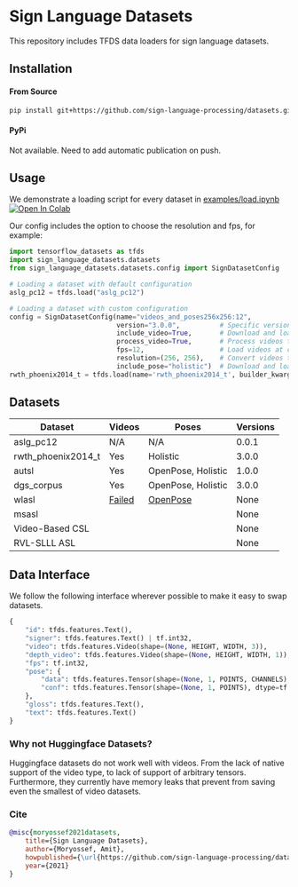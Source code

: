 # Sign Language Datasets

This repository includes TFDS data loaders for sign language datasets.

## Installation

#### From Source
```bash
pip install git+https://github.com/sign-language-processing/datasets.git
```

#### PyPi
Not available. Need to add automatic publication on push.

## Usage

We demonstrate a loading script for every dataset in [examples/load.ipynb](examples/load.ipynb)
[![Open In Colab](https://colab.research.google.com/assets/colab-badge.svg)](https://colab.research.google.com/github/sign-language-processing/datasets/blob/master/examples/load.ipynb)

Our config includes the option to choose the resolution and fps, for example:

```python
import tensorflow_datasets as tfds
import sign_language_datasets.datasets
from sign_language_datasets.datasets.config import SignDatasetConfig

# Loading a dataset with default configuration
aslg_pc12 = tfds.load("aslg_pc12")

# Loading a dataset with custom configuration
config = SignDatasetConfig(name="videos_and_poses256x256:12", 
                           version="3.0.0",          # Specific version
                           include_video=True,       # Download and load dataset videos
                           process_video=True,       # Process videos to tensors, or only save path to video
                           fps=12,                   # Load videos at constant, 12 fps
                           resolution=(256, 256),    # Convert videos to a constant resolution, 256x256
                           include_pose="holistic")  # Download and load Holistic pose estimation
rwth_phoenix2014_t = tfds.load(name='rwth_phoenix2014_t', builder_kwargs=dict(config=config))
```

## Datasets

| Dataset            | Videos | Poses                                                 | Versions |
|--------------------|--------|-------------------------------------------------------|----------|
| aslg_pc12          | N/A    | N/A                                                   | 0.0.1    |
| rwth_phoenix2014_t | Yes    | Holistic                                              | 3.0.0    |
| autsl              | Yes    | OpenPose, Holistic                                    | 1.0.0    |
| dgs_corpus         | Yes    | OpenPose, Holistic                                    | 3.0.0    |
| wlasl              | [Failed](https://github.com/tensorflow/datasets/issues/2960)   | [OpenPose](https://github.com/gulvarol/bsl1k/issues/4) | None    |
| msasl              |        |                                                       | None     |
| Video-Based CSL    |        |                                                       | None     |
| RVL-SLLL ASL	     |        |                                                       | None     |

## Data Interface

We follow the following interface wherever possible to make it easy to swap datasets.

```python
{
    "id": tfds.features.Text(),
    "signer": tfds.features.Text() | tf.int32,
    "video": tfds.features.Video(shape=(None, HEIGHT, WIDTH, 3)),
    "depth_video": tfds.features.Video(shape=(None, HEIGHT, WIDTH, 1)),
    "fps": tf.int32,
    "pose": {
        "data": tfds.features.Tensor(shape=(None, 1, POINTS, CHANNELS), dtype=tf.float32),
        "conf": tfds.features.Tensor(shape=(None, 1, POINTS), dtype=tf.float32)
    },
    "gloss": tfds.features.Text(),
    "text": tfds.features.Text()
}
```

### Why not Huggingface Datasets?
Huggingface datasets do not work well with videos.
From the lack of native support of the video type, to lack of support of arbitrary tensors.
Furthermore, they currently have memory leaks that prevent from saving even the smallest of video datasets.

### Cite

```bibtex
@misc{moryossef2021datasets, 
    title={Sign Language Datasets},
    author={Moryossef, Amit},
    howpublished={\url{https://github.com/sign-language-processing/datasets}},
    year={2021}
}
```